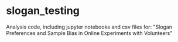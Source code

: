 # slogan_testing
Analysis code, including jupyter notebooks and csv files for: "Slogan Preferences and Sample Bias in Online Experiments with Volunteers"
